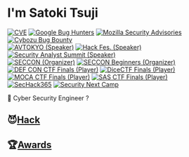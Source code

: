 # I'm Satoki Tsuji
[![CVE](https://img.shields.io/badge/CVE-10-f68826.svg)](https://www.cve.org/) 
[![Google Bug Hunters](https://img.shields.io/badge/Google_Bug_Hunters-4-202124.svg)](https://bughunters.google.com/profile/577f4342-b9c0-4049-9c54-ca5c2d1bb102) 
[![Mozilla Security Advisories](https://img.shields.io/badge/Firefox_Bug_Bounty_Rewards-3-ffffff.svg)](https://bugzilla.mozilla.org/user_profile?user_id=706819) 
[![Cybozu Bug Bounty](https://img.shields.io/badge/Cybozu_Bug_Bounty-8-64bdd4.svg)](https://cybozu.co.jp/products/bug-bounty/)  
[![AVTOKYO (Speaker)](https://img.shields.io/badge/AVTOKYO_(Speaker)-2020,_2023,_2024-000000.svg)](https://www.avtokyo.org/) 
[![Hack Fes. (Speaker)](https://img.shields.io/badge/Hack_Fes._(Speaker)-2024-0d6fb8.svg)](https://www.hacker.or.jp/hack-fes-2024/) 
[![Security Analyst Summit (Speaker)](https://img.shields.io/badge/Security_Analyst_Summit_(Speaker)-2024-37ddd9.svg)](https://thesascon.com/)  
[![SECCON (Organizer)](https://img.shields.io/badge/SECCON_(Organizer)-2023--24-e41012.svg)](https://www.seccon.jp/) 
[![SECCON Beginners (Organizer)](https://img.shields.io/badge/SECCON_Beginners_(Organizer)-2021--24-66ee33.svg)](https://www.seccon.jp/)  
[![DEF CON CTF Finals (Player)](https://img.shields.io/badge/DEF_CON_CTF_Finals_(Player)-30,_31,_32-7777ff.svg)](https://defcon.org/) 
[![DiceCTF Finals (Player)](https://img.shields.io/badge/DiceCTF_Finals_(Player)-2024-dd2e44.svg)](https://dicega.ng/) 
[![MOCA CTF Finals (Player)](https://img.shields.io/badge/MOCA_CTF_Finals_(Player)-2024-37e176.svg)](https://moca.camp/) 
[![SAS CTF Finals (Player)](https://img.shields.io/badge/SAS_CTF_Finals_(Player)-2024-1af0d5.svg)](https://ctf.thesascon.com/)  
[![SecHack365](https://img.shields.io/badge/SecHack365-2020-ffd700.svg)](https://sechack365.nict.go.jp/) 
[![Security Next Camp](https://img.shields.io/badge/Security_Next_Camp-2022-41b487.svg)](https://www.security-camp.or.jp/)  

👻 Cyber Security Engineer ?  

## 😈[Hack](Hack.md)

## 🏆[Awards](Awards.md)
